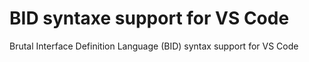 # BID syntaxe support for VS Code

Brutal Interface Definition Language (BID) syntax support for VS Code

